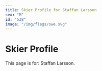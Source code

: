 ```yaml
---
title: Skier Profile for Staffan Larsson
sex: "M"
id: "538"
image: "/img/flags/swe.svg" 
---
```


# Skier Profile

This page is for: Staffan Larsson.
    